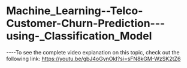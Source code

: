 # Machine_Learning--Telco-Customer-Churn-Prediction---using-_Classification_Model
----To see the complete video explanation on this topic, check out the following link: https://youtu.be/gbJ4oGynOkI?si=sFN8kGM-WzSK2tZ6

